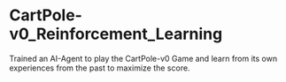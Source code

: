 # CartPole-v0_Reinforcement_Learning
Trained an AI-Agent to play the CartPole-v0 Game and learn from its own experiences from the past to maximize the score. 
